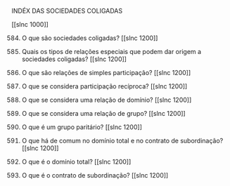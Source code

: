 INDÉX DAS SOCIEDADES COLIGADAS

[[slnc 1000]]


584. O que são sociedades coligadas?
[[slnc 1200]]


585. Quais os tipos de relações especiais que podem dar origem a sociedades coligadas?
[[slnc 1200]]


586. O que são relações de simples participação?
[[slnc 1200]]


587. O que se considera participação recíproca?
[[slnc 1200]]


588. O que se considera uma relação de domínio?
[[slnc 1200]]


589. O que se considera uma relação de grupo?
[[slnc 1200]]


590. O que é um grupo paritário?
[[slnc 1200]]


591. O que há de comum no domínio total e no contrato de subordinação?
[[slnc 1200]]


592. O que é o domínio total?
[[slnc 1200]]


593. O que é o contrato de subordinação?
[[slnc 1200]]
